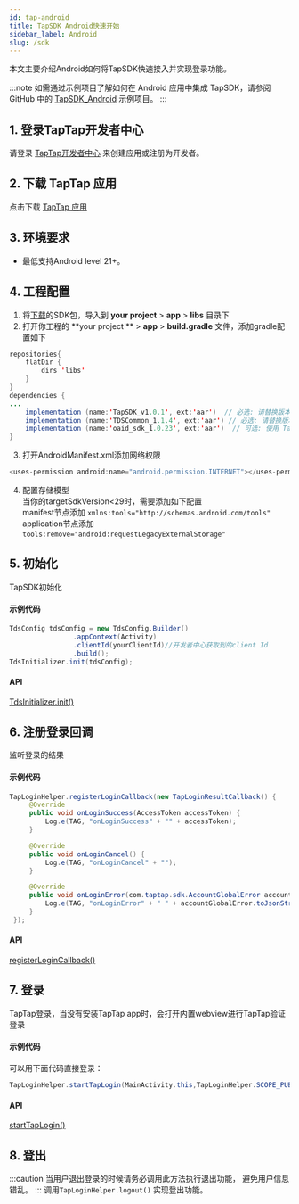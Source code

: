 ```yaml
---
id: tap-android
title: TapSDK Android快速开始
sidebar_label: Android
slug: /sdk
---
```

本文主要介绍Android如何将TapSDK快速接入并实现登录功能。

:::note
如需通过示例项目了解如何在 Android 应用中集成 TapSDK，请参阅 GitHub 中的 [TapSDK_Android](https://github.com/xindong/TapSDK_Android) 示例项目。
:::

## 1. 登录TapTap开发者中心
请登录 [TapTap开发者中心](https://www.taptap.com/developer-center) 来创建应用或注册为开发者。

## 2. 下载 TapTap 应用
点击下载 [TapTap 应用](https://www.taptap.com/mobile)

## 3. 环境要求
- 最低支持Android level 21+。

## 4. 工程配置
<!-- ### 方法一、自动加载
打开并修改 '/project/app/build.gradle' 文件
```java
dependencies {
   implementation 'com.tds.tapsdk:TapSDK:1.0.0'
}
```   -->
<!-- ### 方法二、手动添加 -->
1. 将[下载](https://github.com/xindong/TapSDK_Android/releases)的SDK包，导入到 **your project** > **app** > **libs** 目录下  
2. 打开你工程的 **your project ** > **app** > **build.gradle** 文件，添加gradle配置如下  
```java  
repositories{  
    flatDir {  
        dirs 'libs'  
    }  
}  
dependencies {  
...  
    implementation (name:'TapSDK_v1.0.1', ext:'aar')  // 必选: 请替换版本号为下载的 SDK的版本号
    implementation (name:'TDSCommon_1.1.4', ext:'aar') // 必选: 请替换版本号为下载的 SDK的版本号
    implementation (name:'oaid_sdk_1.0.23', ext:'aar')  // 可选: 使用 TapDB 数据分析功能必选， 以获得更精准的统计
}  
```  
3. 打开AndroidManifest.xml添加网络权限  
```java
<uses-permission android:name="android.permission.INTERNET"></uses-permission>
```

4. 配置存储模型  
当你的targetSdkVersion<29时，需要添加如下配置    
manifest节点添加 `xmlns:tools="http://schemas.android.com/tools"`  
application节点添加 `tools:remove="android:requestLegacyExternalStorage"`

## 5. 初始化

TapSDK初始化  

#### 示例代码  
```java
TdsConfig tdsConfig = new TdsConfig.Builder()
                .appContext(Activity)
                .clientId(yourClientId)//开发者中心获取到的client Id
                .build();
TdsInitializer.init(tdsConfig);  
```

#### API

[TdsInitializer.init()](/api/android-initializer.md#init)  

## 6. 注册登录回调
监听登录的结果  

#### 示例代码
```java
TapLoginHelper.registerLoginCallback(new TapLoginResultCallback() {
     @Override
     public void onLoginSuccess(AccessToken accessToken) {
         Log.e(TAG, "onLoginSuccess" + "" + accessToken);
     }

     @Override
     public void onLoginCancel() {
         Log.e(TAG, "onLoginCancel" + "");
     }

     @Override
     public void onLoginError(com.taptap.sdk.AccountGlobalError accountGlobalError) {
         Log.e(TAG, "onLoginError" + " " + accountGlobalError.toJsonString());
     }
 });
```

#### API  
[registerLoginCallback()](/api/android-loginhelper.md#registerlogincallback)

## 7. 登录
TapTap登录，当没有安装TapTap app时，会打开内置webview进行TapTap验证登录

#### 示例代码  
可以用下面代码直接登录：  

```java
TapLoginHelper.startTapLogin(MainActivity.this,TapLoginHelper.SCOPE_PUBLIC_PROFILE);
```
#### API
[startTapLogin()](/api/android-loginhelper.md#starttaplogin)  

## 8. 登出

:::caution
当用户退出登录的时候请务必调用此方法执行退出功能， 避免用户信息错乱。
:::
调用`TapLoginHelper.logout()` 实现登出功能。
